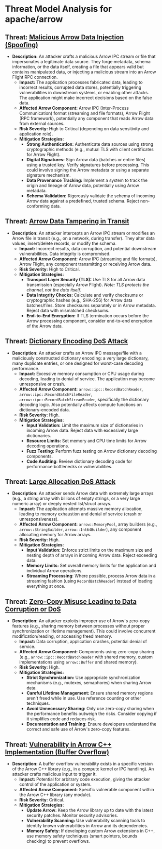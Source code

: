 # Threat Model Analysis for apache/arrow

## Threat: [Malicious Arrow Data Injection (Spoofing)](./threats/malicious_arrow_data_injection__spoofing_.md)

*   **Description:** An attacker crafts a malicious Arrow IPC stream or file that impersonates a legitimate data source. They forge metadata, schema information, or the data itself, creating a file that appears valid but contains manipulated data, or injecting a malicious stream into an Arrow Flight RPC connection.
    *   **Impact:** The application processes fabricated data, leading to incorrect results, corrupted data stores, potentially triggering vulnerabilities in downstream systems, or enabling other attacks. The application might make incorrect decisions based on the false data.
    *   **Affected Arrow Component:** Arrow IPC (Inter-Process Communication) format (streaming and file formats), Arrow Flight (RPC framework), potentially any component that reads Arrow data from external sources.
    *   **Risk Severity:** High to Critical (depending on data sensitivity and application role).
    *   **Mitigation Strategies:**
        *   **Strong Authentication:** Authenticate data sources using strong cryptographic methods (e.g., mutual TLS with client certificates for Arrow Flight).
        *   **Digital Signatures:** Sign Arrow data (batches or entire files) using a trusted key. Verify signatures before processing. This could involve signing the Arrow metadata or using a separate signature mechanism.
        *   **Data Provenance Tracking:** Implement a system to track the origin and lineage of Arrow data, potentially using Arrow metadata.
        *   **Schema Validation:** Rigorously validate the schema of incoming Arrow data against a predefined, trusted schema. Reject non-conforming data.

## Threat: [Arrow Data Tampering in Transit](./threats/arrow_data_tampering_in_transit.md)

*   **Description:** An attacker intercepts an Arrow IPC stream or modifies an Arrow file in transit (e.g., on a network, during transfer). They alter data values, insert/delete records, or modify the schema.
    *   **Impact:** Incorrect results, data corruption, and potential downstream vulnerabilities. Data integrity is compromised.
    *   **Affected Arrow Component:** Arrow IPC (streaming and file formats), Arrow Flight, any component transmitting or receiving Arrow data.
    *   **Risk Severity:** High to Critical.
    *   **Mitigation Strategies:**
        *   **Transport Layer Security (TLS):** Use TLS for all Arrow data transmission (especially Arrow Flight). *Note: TLS protects the channel, not the data itself.*
        *   **Data Integrity Checks:** Calculate and verify checksums or cryptographic hashes (e.g., SHA-256) for Arrow data batches/files. Store checksums separately or in Arrow metadata. Reject data with mismatched checksums.
        *   **End-to-End Encryption:** If TLS termination occurs before the Arrow processing component, consider end-to-end encryption of the Arrow data.

## Threat: [Dictionary Encoding DoS Attack](./threats/dictionary_encoding_dos_attack.md)

*   **Description:** An attacker crafts an Arrow IPC message/file with a maliciously constructed dictionary encoding: a very large dictionary, many duplicate entries, or one designed for worst-case decoding performance.
    *   **Impact:** Excessive memory consumption or CPU usage during decoding, leading to denial of service. The application may become unresponsive or crash.
    *   **Affected Arrow Component:** `arrow::ipc::RecordBatchReader`, `arrow::ipc::RecordBatchFileReader`, `arrow::ipc::RecordBatchStreamReader`, specifically the dictionary decoding logic. Also potentially affects compute functions on dictionary-encoded data.
    *   **Risk Severity:** High.
    *   **Mitigation Strategies:**
        *   **Input Validation:** Limit the maximum size of dictionaries in incoming Arrow data. Reject data with excessively large dictionaries.
        *   **Resource Limits:** Set memory and CPU time limits for Arrow decoding operations.
        *   **Fuzz Testing:** Perform fuzz testing on Arrow dictionary decoding components.
        *   **Code Auditing:** Review dictionary decoding code for performance bottlenecks or vulnerabilities.

## Threat: [Large Allocation DoS Attack](./threats/large_allocation_dos_attack.md)

*   **Description:** An attacker sends Arrow data with extremely large arrays (e.g., a string array with billions of empty strings, or a very large numeric array) or deeply nested list/struct arrays.
    *   **Impact:** The application attempts massive memory allocation, leading to memory exhaustion and denial of service (crash or unresponsiveness).
    *   **Affected Arrow Component:** `arrow::MemoryPool`, array builders (e.g., `arrow::StringBuilder`, `arrow::Int64Builder`), any component allocating memory for Arrow arrays.
    *   **Risk Severity:** High.
    *   **Mitigation Strategies:**
        *   **Input Validation:** Enforce strict limits on the maximum size and nesting depth of arrays in incoming Arrow data. Reject exceeding data.
        *   **Memory Limits:** Set overall memory limits for the application and individual Arrow operations.
        *   **Streaming Processing:** Where possible, process Arrow data in a streaming fashion (using `RecordBatchReader`) instead of loading everything at once.

## Threat: [Zero-Copy Misuse Leading to Data Corruption or DoS](./threats/zero-copy_misuse_leading_to_data_corruption_or_dos.md)

*   **Description:** An attacker exploits improper use of Arrow's zero-copy features (e.g., sharing memory between processes without proper synchronization or lifetime management). This could involve concurrent modification/reading, or accessing freed memory.
    *   **Impact:** Data corruption, application crashes, potential denial of service.
    *   **Affected Arrow Component:** Components using zero-copy sharing (e.g., `arrow::ipc::RecordBatchReader` with shared memory, custom implementations using `arrow::Buffer` and shared memory).
    *   **Risk Severity:** High.
    *   **Mitigation Strategies:**
        *   **Strict Synchronization:** Use appropriate synchronization mechanisms (e.g., mutexes, semaphores) when sharing Arrow data.
        *   **Careful Lifetime Management:** Ensure shared memory regions aren't freed while in use. Use reference counting or other techniques.
        *   **Avoid Unnecessary Sharing:** Only use zero-copy sharing when the performance benefits outweigh the risks. Consider copying if it simplifies code and reduces risk.
        *   **Documentation and Training:** Ensure developers understand the correct and safe use of Arrow's zero-copy features.

## Threat: [Vulnerability in Arrow C++ Implementation (Buffer Overflow)](./threats/vulnerability_in_arrow_c++_implementation__buffer_overflow_.md)

*   **Description:** A buffer overflow vulnerability exists in a specific version of the Arrow C++ library (e.g., in a compute kernel or IPC handling). An attacker crafts malicious input to trigger it.
    *   **Impact:** Potential for arbitrary code execution, giving the attacker control of the application or system.
    *   **Affected Arrow Component:** Specific vulnerable component within the Arrow C++ library (any module).
    *   **Risk Severity:** Critical.
    *   **Mitigation Strategies:**
        *   **Update Arrow:** Keep the Arrow library up to date with the latest security patches. Monitor security advisories.
        *   **Vulnerability Scanning:** Use vulnerability scanning tools to identify known vulnerabilities in Arrow and its dependencies.
        *   **Memory Safety:** If developing custom Arrow extensions in C++, use memory safety techniques (smart pointers, bounds checking) to prevent overflows.

